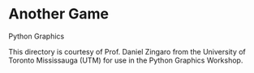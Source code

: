 # Another Game
Python Graphics

This directory is courtesy of Prof. Daniel Zingaro from the University of 
Toronto Mississauga (UTM) for use in the Python Graphics Workshop. 
